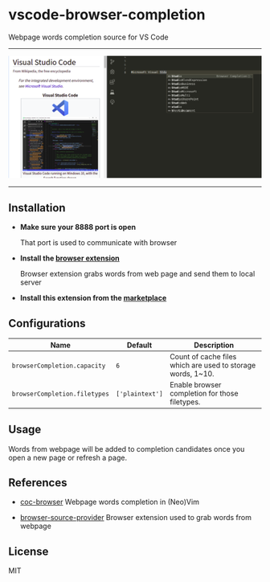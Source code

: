 # vscode-browser-completion

Webpage words completion source for VS Code

---

![](./images/demo.png)

---

## Installation

- **Make sure your 8888 port is open**

  That port is used to communicate with browser

- **Install the [browser extension](https://github.com/voldikss/browser-source-provider)**

  Browser extension grabs words from web page and send them to local server

- **Install this extension from the [marketplace](https://marketplace.visualstudio.com/VSCode)**

## Configurations

| Name                          | Default         | Description                                                 |
| ----------------------------- | --------------- | ----------------------------------------------------------- |
| `browserCompletion.capacity`  | `6`             | Count of cache files which are used to storage words, 1~10. |
| `browserCompletion.filetypes` | `['plaintext']` | Enable browser completion for those filetypes.              |

## Usage

Words from webpage will be added to completion candidates once you open a new page or refresh a page.

## References

- [coc-browser](https://github.com/voldikss/coc-browser) Webpage words completion in (Neo)Vim

- [browser-source-provider](https://github.com/voldikss/browser-source-provider) Browser extension used to grab words from webpage

## License

MIT
